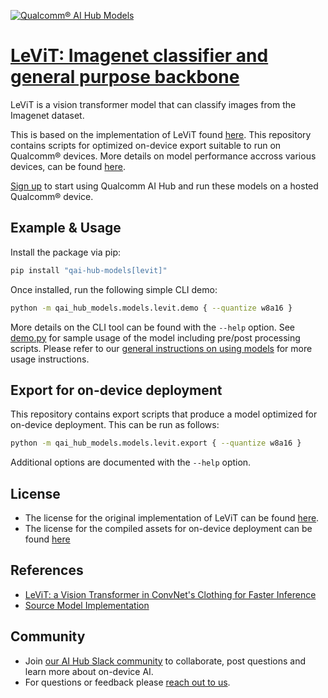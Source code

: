 [![Qualcomm® AI Hub Models](https://qaihub-public-assets.s3.us-west-2.amazonaws.com/qai-hub-models/quic-logo.jpg)](../../README.md)


# [LeViT: Imagenet classifier and general purpose backbone](https://aihub.qualcomm.com/models/levit)

LeViT is a vision transformer model that can classify images from the Imagenet dataset.

This is based on the implementation of LeViT found [here](https://github.com/facebookresearch/LeViT). This repository contains scripts for optimized on-device
export suitable to run on Qualcomm® devices. More details on model performance
accross various devices, can be found [here](https://aihub.qualcomm.com/models/levit).

[Sign up](https://myaccount.qualcomm.com/signup) to start using Qualcomm AI Hub and run these models on a hosted Qualcomm® device.




## Example & Usage

Install the package via pip:
```bash
pip install "qai-hub-models[levit]"
```


Once installed, run the following simple CLI demo:

```bash
python -m qai_hub_models.models.levit.demo { --quantize w8a16 }
```
More details on the CLI tool can be found with the `--help` option. See
[demo.py](demo.py) for sample usage of the model including pre/post processing
scripts. Please refer to our [general instructions on using
models](../../../#getting-started) for more usage instructions.

## Export for on-device deployment

This repository contains export scripts that produce a model optimized for
on-device deployment. This can be run as follows:

```bash
python -m qai_hub_models.models.levit.export { --quantize w8a16 }
```
Additional options are documented with the `--help` option.


## License
* The license for the original implementation of LeViT can be found
  [here](https://github.com/facebookresearch/LeViT?tab=Apache-2.0-1-ov-file).
* The license for the compiled assets for on-device deployment can be found [here](https://qaihub-public-assets.s3.us-west-2.amazonaws.com/qai-hub-models/Qualcomm+AI+Hub+Proprietary+License.pdf)


## References
* [LeViT: a Vision Transformer in ConvNet's Clothing for Faster Inference](https://arxiv.org/abs/2104.01136)
* [Source Model Implementation](https://github.com/facebookresearch/LeViT)



## Community
* Join [our AI Hub Slack community](https://aihub.qualcomm.com/community/slack) to collaborate, post questions and learn more about on-device AI.
* For questions or feedback please [reach out to us](mailto:ai-hub-support@qti.qualcomm.com).
